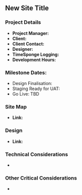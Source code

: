 ## New Site Title

### Project Details

- **Project Manager:** 
- **Client:** 
- **Client Contact:** 
- **Designer:** 
- **TimeSponge Logging:** 
- **Development Hours:**

### Milestone Dates:

- Design Finalisation: 
- Staging Ready for UAT: 
- Go Live: TBD

### Site Map
- **Link:**

### Design
- **Link:**

### Technical Considerations

- 

### Other Critical Considerations

- 

